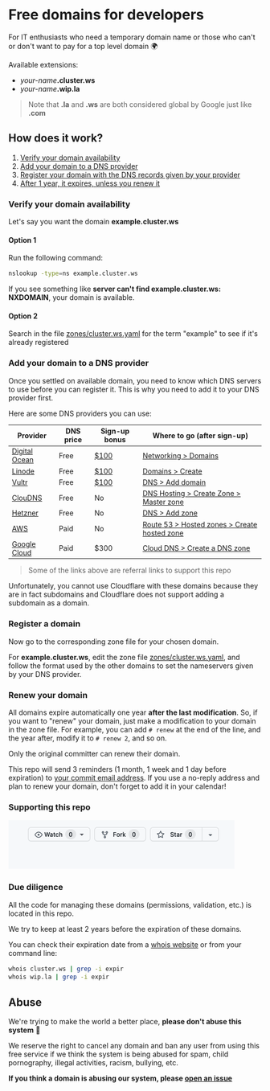 # Free domains for developers

For IT enthusiasts who need a temporary domain name or those who can't or don't want to pay for a top level domain 🌍

Available extensions:

- _your-name_**.cluster.ws**
- _your-name_**.wip.la**

> Note that **.la** and **.ws** are both considered global by Google just like **.com**

## How does it work?

1. [Verify your domain availability](#verify-your-domain-availability)
2. [Add your domain to a DNS provider](#add-your-domain-to-a-dns-provider)
3. [Register your domain with the DNS records given by your provider](#register-a-domain)
4. [After 1 year, it expires, unless you renew it](#renew-your-domain)

### Verify your domain availability

Let's say you want the domain **example.cluster.ws**

#### Option 1

Run the following command:

```sh
nslookup -type=ns example.cluster.ws
```

If you see something like **server can't find example.cluster.ws: NXDOMAIN**, your domain is available.

#### Option 2

Search in the file [zones/cluster.ws.yaml](zones/cluster.ws.yaml) for the term "example" to see if it's already registered

### Add your domain to a DNS provider

Once you settled on available domain, you need to know which DNS servers to use before you can register it. This is why you need to add it to your DNS provider first.

Here are some DNS providers you can use:

| Provider                                                                     | DNS price | Sign-up bonus                                                              | Where to go (after sign-up)                                                                                            |
| ---------------------------------------------------------------------------- | --------- | -------------------------------------------------------------------------- | ---------------------------------------------------------------------------------------------------------------------- |
| [Digital Ocean](https://m.do.co/c/647d31cfbfd7)                              | Free      | [$100](https://m.do.co/c/647d31cfbfd7)                                     | [Networking > Domains](https://cloud.digitalocean.com/networking/domains)                                              |
| [Linode](https://www.linode.com/?r=b1756a97d0b7a32dd4137465808b36d705698cbc) | Free      | [$100](https://www.linode.com/?r=b1756a97d0b7a32dd4137465808b36d705698cbc) | [Domains > Create](https://cloud.linode.com/domains/create)                                                            |
| [Vultr](https://www.vultr.com/?ref=9057126)                                  | Free      | [$100](https://www.vultr.com/?ref=9057126)                                 | [DNS > Add domain](https://my.vultr.com/dns/)                                                                          |
| [ClouDNS](https://www.cloudns.net/aff/id/645892/)                            | Free      | No                                                                         | [DNS Hosting > Create Zone > Master zone](https://www.cloudns.net/main/)                                               |
| [Hetzner](https://www.hetzner.com/)                                          | Free      | No                                                                         | [DNS > Add zone](https://dns.hetzner.com/add-zone)                                                                     |
| [AWS](https://aws.amazon.com/route53/pricing)                                | Paid      | No                                                                         | [Route 53 > Hosted zones > Create hosted zone](https://console.aws.amazon.com/route53/v2/hostedzones#CreateHostedZone) |
| [Google Cloud](https://cloud.google.com/dns/pricing)                         | Paid      | $300                                                                       | [Cloud DNS > Create a DNS zone](https://console.cloud.google.com/networking/dns/zones/~new)                            |

> Some of the links above are referral links to support this repo

Unfortunately, you cannot use Cloudflare with these domains because they are in fact subdomains and Cloudflare does not support adding a subdomain as a domain.

### Register a domain

Now go to the corresponding zone file for your chosen domain.

For **example.cluster.ws**, edit the zone file [zones/cluster.ws.yaml](zones/cluster.ws.yaml), and follow the format used by the other domains to set the nameservers given by your DNS provider.

### Renew your domain

All domains expire automatically one year **after the last modification**. So, if you want to "renew" your domain, just make a modification to your domain in the zone file. For example, you can add `# renew` at the end of the line, and the year after, modify it to `# renew 2`, and so on.

Only the original committer can renew their domain.

This repo will send 3 reminders (1 month, 1 week and 1 day before expiration) to [your commit email address](https://docs.github.com/en/account-and-profile/setting-up-and-managing-your-github-user-account/managing-email-preferences/setting-your-commit-email-address). If you use a no-reply address and plan to renew your domain, don't forget to add it in your calendar!

### Supporting this repo

![Star this repo](img/star_repo.gif)

### Due diligence

All the code for managing these domains (permissions, validation, etc.) is located in this repo.

We try to keep at least 2 years before the expiration of these domains.

You can check their expiration date from a [whois website](https://www.iana.org/whois) or from your command line:

```sh
whois cluster.ws | grep -i expir
whois wip.la | grep -i expir
```

## Abuse

We're trying to make the world a better place, **please don't abuse this system** 🙏

We reserve the right to cancel any domain and ban any user from using this free service if we think the system is being abused for spam, child pornography, illegal activities, racism, bullying, etc.

**If you think a domain is abusing our system, please [open an issue](https://github.com/Olivr/free-domain/issues)**
